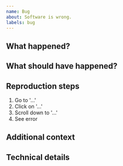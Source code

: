 ```yaml
---
name: Bug
about: Software is wrong.
labels: bug
---
```


<!-- Please add screenshots and links liberally. The more context we have, the easier it will be to fix the bug -->

## What happened?

## What should have happened?

## Reproduction steps

1. Go to '...'
2. Click on '...'
3. Scroll down to '...'
4. See error

## Additional context

<!-- Add any other context about the problem here (e.g., network conditions, log dumps, related issues). -->

## Technical details

<!-- A section for AAF developers to propose resolution options and add links to relevant code and documentation. -->
